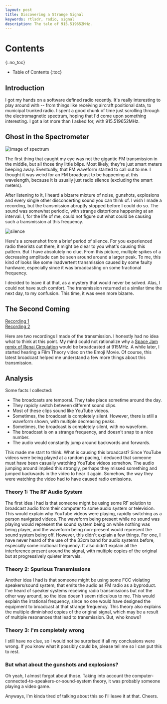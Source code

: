 ```yaml
---
layout: post
title: Discovering a Strange Signal
keywords: rtlsdr, radio, signal
description: The tale of 915.519652MHz.
---
```

# Contents
{:.no_toc}
* Table of Contents
{:toc}

## Introduction
I got my hands on a software defined radio recently. It's really interesting to play around with -- from things like receiving aircraft positional data, to municipal trunked radio. I spent a good chunk of time just scrolling through the electromagnetic spectrum, hoping that I'd come upon something interesting. I got a lot more than I asked for, with 915.519652MHz.

## Ghost in the Spectrometer
![image of spectrum](https://i.imgur.com/LqkKfwT.png)

The first thing that caught my eye was not the gigantic FM transmission in the middle, but all those tiny little blips. Most likely, they're just smart meters beeping away. Eventually, that FM waveform started to call out to me. I thought it was weird for an FM broadcast to be happening at this wavelength, because it is usually just radio silence (excluding the smart meters).

After listening to it, I heard a bizarre mixture of noise, gunshots, explosions and every single other disconcerting sound you can think of. I wish I made a recording, but the transmission abruptly stopped before I could do so. The sound was somewhat periodic, with strange distortions happening at an interval. I, for the life of me, could not figure out what could be causing such a transmission at this frequency.

![silence](https://i.imgur.com/NpUGXhH.png)

Here's a screenshot from a brief period of silence. For you experienced radio theorists out there, it might be clear to you what's causing this pattern. But I have absolutely no clue. From this picture, multiple spikes of a decreasing amplitude can be seen around around a larger peak. To me, this kind of looks like some inadvertent transmission caused by some faulty hardware, especially since it was broadcasting on some fractional frequency.

I decided to leave it at that, as a mystery that would never be solved. Alas, I could not have such comfort. The transmission returned at a similar time the next day, to my confusion. This time, it was even more bizarre.

## The Second Coming

[Recording 1](https://streamable.com/f27j5)<br>
[Recording 2](https://streamable.com/jtbp0)

Here are two recordings I made of the transmission. I honestly had no idea what to think at this point. My mind could not rationalize why a [Space Jam remix of Renai Circulation](https://www.youtube.com/watch?v=f3IgwLT_mYc) would be broadcasted at 915MHz. A while later, I started hearing a Film Theory video on the Emoji Movie. Of course, this latest broadcast helped me understand a few more things about this transmission.

## Analysis
Some facts I collected:
- The broadcasts are temporal. They take place sometime around the day.
- They rapidly switch between different sound clips.
- Most of these clips sound like YouTube videos.
- Sometimes, the broadcast is completely silent. However, there is still a waveform shown, with multiple decreasing peaks.
- Sometimes, the broadcast is completely silent, with no waveform.
- The broadcast is on a strange frequency, and doesn't snap to a nice number.
- The audio would constantly jump around backwords and forwards.

This made me start to think. What is causing this broadcast? Since YouTube videos were being played at a random pacing, I deduced that someone must have been casually watching YouTube videos somehow. The audio jumping around implied this strongly, perhaps they missed something and jumped backwards in the video to hear it again. Somehow, the way they were watching the video had to have caused radio emissions.

### Theory 1: The RF Audio System
The first idea I had is that someone might be using some RF solution to broadcast audio from their computer to some audio system or television. This would explain why YouTube videos were playing, rapidly switching as a person navigated videos. The waveform being present while no sound was playing would represent the sound system being on while nothing was being player, and the waveform being non-present would represent the sound system being off. However, this didn't explain a few things. For one, I have never heard of the use of the 33cm band for audio systems before, especially some irrational frequency. It also didn't explain all the interference present around the signal, with multiple copies of the original but at progressively quieter intervals.

### Theory 2: Spurious Transmissions
Another idea I had is that someone might be using some FCC violating speakers/sound system, that emits the audio as FM radio as a byproduct. I've heard of speaker systems receiving radio transmissions but not the other way around, so the idea doesn't seem ridiculous to me. This would explain the irrational frequency, since no one would have designed the equipment to broadcast at that strange frequency. This theory also explains the multiple diminished copies of the original signal, which may be a result of multiple resonances that lead to transmission. But, who knows?

### Theory 3: I'm completely wrong
I still have no clue, so I would not be surprised if all my conclusions were wrong. If you know what it possibly could be, please tell me so I can put this to rest.

### But what about the gunshots and explosions?
Oh yeah, I almost forgot about those. Taking into account the computer-connected-to-speakers-or-sound-system theory, it was probably someone playing a video game.

Anyways, I'm kinda tired of talking about this so I'll leave it at that. Cheers. 
